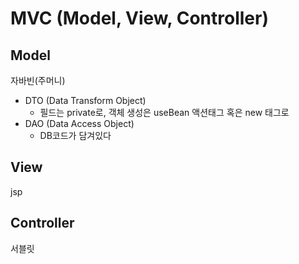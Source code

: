 # MVC (Model, View, Controller)
## Model
자바빈(주머니)
- DTO (Data Transform Object)
  - 필드는 private로, 객체 생성은 useBean 액션태그 혹은 new 태그로
- DAO (Data Access Object)
  - DB코드가 담겨있다
## View
jsp
## Controller
서블릿
